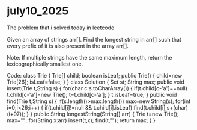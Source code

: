 # july10_2025
The problem that i solved today in leetcode

Given an array of strings arr[]. Find the longest string in arr[] such that every prefix of it is also present in the array arr[]. 

Note: If multiple strings have the same maximum length, return the lexicographically smallest one.

Code:
class Trie
{
    Trie[] child;
    boolean isLeaf;
    public Trie()
    {
        child=new Trie[26];
        isLeaf=false;
    }
}
class Solution {
    Set<String> st;
    String max;
    public void insert(Trie t,String s)
    {
        for(char c:s.toCharArray())
        {
            if(t.child[c-'a']==null)
                t.child[c-'a']=new Trie();
            t=t.child[c-'a'];
        }
        t.isLeaf=true;
    }
    public void find(Trie t,String s)
    {
        if(s.length()>max.length())
            max=new String(s);
        for(int i=0;i<26;i++)
        {
            if(t.child[i]!=null && t.child[i].isLeaf)
                find(t.child[i],s+(char)(i+97));
        }
    }
    public String longestString(String[] arr) {
        Trie t=new Trie();
        max="";
        for(String x:arr)
            insert(t,x);
        find(t,"");
        return max;
    }
}
